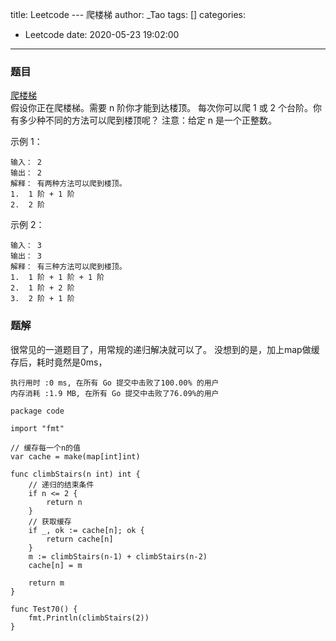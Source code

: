 title: Leetcode --- 爬楼梯
author: _Tao
tags: []
categories:
  - Leetcode
date: 2020-05-23 19:02:00
---
### 题目
[爬楼梯](https://leetcode-cn.com/problems/climbing-stairs/)
<br/>
假设你正在爬楼梯。需要 n 阶你才能到达楼顶。
每次你可以爬 1 或 2 个台阶。你有多少种不同的方法可以爬到楼顶呢？
注意：给定 n 是一个正整数。

示例 1：
```
输入： 2 
输出： 2
解释： 有两种方法可以爬到楼顶。
1.  1 阶 + 1 阶
2.  2 阶
```

示例 2：
```
输入： 3
输出： 3
解释： 有三种方法可以爬到楼顶。
1.  1 阶 + 1 阶 + 1 阶
2.  1 阶 + 2 阶
3.  2 阶 + 1 阶
```

<!-- more -->

### 题解

很常见的一道题目了，用常规的递归解决就可以了。
没想到的是，加上map做缓存后，耗时竟然是0ms，
```
执行用时 :0 ms, 在所有 Go 提交中击败了100.00% 的用户
内存消耗 :1.9 MB, 在所有 Go 提交中击败了76.09%的用户
```

```golang
package code

import "fmt"

// 缓存每一个n的值
var cache = make(map[int]int)

func climbStairs(n int) int {
	// 递归的结束条件
	if n <= 2 {
		return n
	}
	// 获取缓存
	if _, ok := cache[n]; ok {
		return cache[n]
	}
	m := climbStairs(n-1) + climbStairs(n-2)
	cache[n] = m

	return m
}

func Test70() {
	fmt.Println(climbStairs(2))
}
```